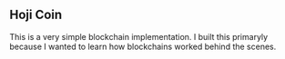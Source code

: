 ## Hoji Coin

This is a very simple blockchain implementation. I built this primaryly because I wanted to learn how blockchains worked behind the scenes. 
